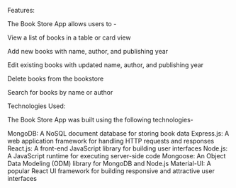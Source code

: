 Features:

The Book Store App allows users to -

View a list of books in a table or card view

Add new books with name, author, and publishing year

Edit existing books with updated name, author, and publishing year

Delete books from the bookstore

Search for books by name or author




Technologies Used:

The Book Store App was built using the following technologies-

MongoDB: A NoSQL document database for storing book data
Express.js: A web application framework for handling HTTP requests and responses
React.js: A front-end JavaScript library for building user interfaces
Node.js: A JavaScript runtime for executing server-side code
Mongoose: An Object Data Modeling (ODM) library for MongoDB and Node.js
Material-UI: A popular React UI framework for building responsive and attractive user interfaces
